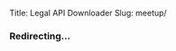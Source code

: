 Title: Legal API Downloader
Slug: meetup/

<script defer type="text/javascript">
  window.location.replace("/legal-api-downloader/");
</script>

<div class="text-center">
  <h3 class="v-offset-above-4">Redirecting...</h3>
</div>

